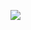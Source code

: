 <a href="https://github.com/abcvav/abcvav/stargazers"><img src="https://img.shields.io/github/stars/abcvav/abcvav.svg?logo=github"></a>
